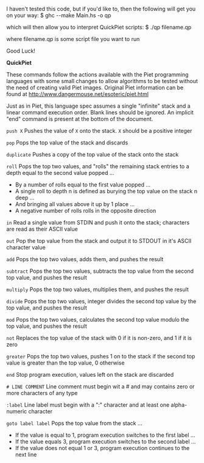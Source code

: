 I haven't tested this code, but if you'd like to, then the following will get you on your way:
    $ ghc --make Main.hs -o qp

which will then allow you to interpret QuickPiet scripts:
    $ ./qp filename.qp

where filename.qp is some script file you want to run

Good Luck!

__QuickPiet__

These commands follow the actions available with the Piet programming languages with some
small changes to allow algorithms to be tested without the need of creating valid Piet images.
Original Piet information can be found at http://www.dangermouse.net/esoteric/piet.html
 
Just as in Piet, this language spec assumes a single "infinite" stack and a linear command execution order.
Blank lines should be ignored.
An implicit "end" command is present at the bottom of the document.
 
 
`push X` Pushes the value of `X` onto the stack. `X` should be a positive integer
 
`pop` Pops the top value of the stack and discards
 
`duplicate` Pushes a copy of the top value of the stack onto the stack
 
`roll` Pops the top two values, and "rolls" the remaining stack entries to a depth equal to the second value popped ...
- By a number of rolls equal to the first value popped ...
- A single roll to depth n is defined as burying the top value on the stack n deep ...
- And bringing all values above it up by 1 place ...
- A negative number of rolls rolls in the opposite direction
 
`in` Read a single value from STDIN and push it onto the stack; characters are read as their ASCII value
 
`out` Pop the top value from the stack and output it to STDOUT in it's ASCII character value
 
`add` Pops the top two values, adds them, and pushes the result
 
`subtract` Pops the top two values, subtracts the top value from the second top value, and pushes the result
 
`multiply` Pops the top two values, multiplies them, and pushes the result
 
`divide` Pops the top two values, integer divides the second top value by the top value, and pushes the result
 
`mod` Pops the top two values, calculates the second top value modulo the top value, and pushes the result
 
`not` Replaces the top value of the stack with 0 if it is non-zero, and 1 if it is zero
 
`greater` Pops the top two values, pushes 1 on to the stack if the second top value is greater than the top value, 0 otherwise
 
`end` Stop program execution, values left on the stack are discarded
 
`# LINE COMMENT` Line comment must begin wit a # and may contains zero or more characters of any type
 
`:label` Line label must begin with a ":" character and at least one alpha-numeric character
 
`goto label label` Pops the top value from the stack ...
- If the value is equal to 1, program execution switches to the first label ...
- If the value equals 3, program execution switches to the second label ...
- If the value does not equal 1 or 3, program execution continues to the next line
